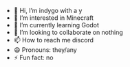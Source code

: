 - 👋 Hi, I’m indygo with a y
- 👀 I’m interested in Minecraft
- 🌱 I’m currently learning Godot
- 💞️ I’m looking to collaborate on nothing
- 📫 How to reach me discord
- 😄 Pronouns: they/any
- ⚡ Fun fact: no

<!---
indygowithay/indygowithay is a ✨ special ✨ repository because its `README.md` (this file) appears on your GitHub profile.
You can click the Preview link to take a look at your changes.
--->
